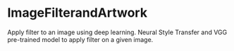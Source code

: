 # ImageFilterandArtwork
Apply filter to an image using deep learning. Neural Style Transfer and VGG pre-trained model to apply filter on a given image.
